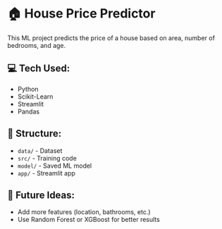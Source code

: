 # 🏠 House Price Predictor

This ML project predicts the price of a house based on area, number of bedrooms, and age. 

## 💻 Tech Used:
- Python
- Scikit-Learn
- Streamlit
- Pandas

## 📁 Structure:
- `data/` - Dataset
- `src/` - Training code
- `model/` - Saved ML model
- `app/` - Streamlit app

## 🔮 Future Ideas:
- Add more features (location, bathrooms, etc.)
- Use Random Forest or XGBoost for better results
